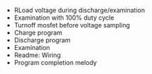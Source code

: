 - RLoad voltage during discharge/examination
- Examination with 100% duty cycle
- Turnoff mosfet before voltage sampling
- Charge program
- Discharge program
- Examination
- Readme: Wiring
- Program completion melody
